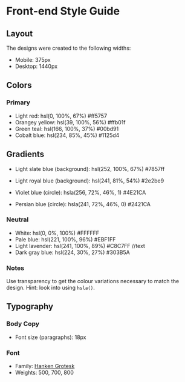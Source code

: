 # Front-end Style Guide

## Layout

The designs were created to the following widths:

- Mobile: 375px
- Desktop: 1440px

## Colors

### Primary

- Light red: hsl(0, 100%, 67%) #ff5757
- Orangey yellow: hsl(39, 100%, 56%) #ffb01f
- Green teal: hsl(166, 100%, 37%) #00bd91
- Cobalt blue: hsl(234, 85%, 45%) #1125d4

## Gradients

- Light slate blue (background): hsl(252, 100%, 67%) #7857ff
- Light royal blue (background): hsl(241, 81%, 54%) 	#2e2be9

- Violet blue (circle): hsla(256, 72%, 46%, 1) #4E21CA
- Persian blue (circle): hsla(241, 72%, 46%, 0) #2421CA



### Neutral
 
- White: hsl(0, 0%, 100%) #FFFFFF
- Pale blue: hsl(221, 100%, 96%) #EBF1FF  
- Light lavender: hsl(241, 100%, 89%) #C8C7FF  //text
- Dark gray blue: hsl(224, 30%, 27%) #303B5A

### Notes

Use transparency to get the colour variations necessary to match the design. Hint: look into using `hsla()`.

## Typography

### Body Copy

- Font size (paragraphs): 18px

### Font

- Family: [Hanken Grotesk](https://fonts.google.com/specimen/Hanken+Grotesk)
- Weights: 500, 700, 800
